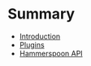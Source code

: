 # Summary

* [Introduction](README.md)
* [Plugins](plugins.md)
* [Hammerspoon API](hammerspoon/index.html)

